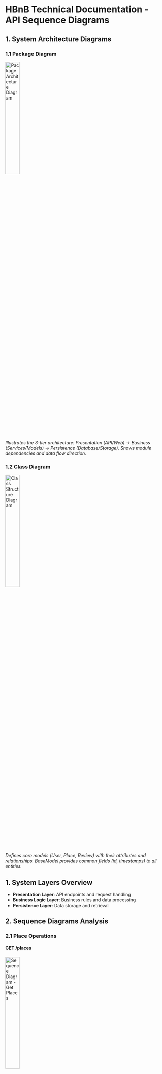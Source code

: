# HBnB Technical Documentation - API Sequence Diagrams

## 1. System Architecture Diagrams

### 1.1 Package Diagram

<img src="package_diagram.png" width="30%" alt="Package Architecture Diagram">

*Illustrates the 3-tier architecture:
Presentation (API/Web) → Business (Services/Models) → Persistence (Database/Storage).
Shows module dependencies and data flow direction.*

### 1.2 Class Diagram

<img src="class_diagram.png" width="30%" alt="Class Structure Diagram">

*Defines core models (User, Place, Review) with their attributes and relationships. 
BaseModel provides common fields (id, timestamps) to all entities.*

## 1. System Layers Overview
- **Presentation Layer**: API endpoints and request handling
- **Business Logic Layer**: Business rules and data processing
- **Persistence Layer**: Data storage and retrieval

## 2. Sequence Diagrams Analysis

### 2.1 Place Operations

#### GET /places

<img src="sequence_diagram1.png" width="30%" alt="Sequence Diagram - Get Places">

*Figure 3: Sequence diagram showing the flow of GET /places request.*

The diagram illustrates:
- Success scenario (200 OK)
- Error handling for invalid parameters (400)
- No content scenario (204)
- Server error handling (500)

#### POST /places

<img src="sequence_diagram2.png" width="30%" alt="Sequence Diagram - Create Place">

*Figure 4: Sequence diagram showing the flow of POST /places request.*

Key interactions shown:
- Validation flow
- Success creation path
- Duplicate handling
- Error scenarios

### 2.2 Review Operations

#### POST /reviews

<img src="sequence_diagram3.png" width="30%" alt="Sequence Diagram - Create Review">

*Figure 5: Sequence diagram showing the flow of POST /reviews request.*

The diagram details:
- Review submission process
- Validation steps
- Success and error paths
- Database interactions

### 2.3 User Registration

<img src="sequence_diagram4.png" width="30%" alt="Sequence Diagram - User Registration">

*Figure 6: Sequence diagram showing the user registration flow.*

The diagram shows:
- Registration process
- Data validation
- Email uniqueness check
- Error handling scenarios

## 3. Layer Interactions

### 3.1 User Registration Flow
**Between Layers:**
1. Presentation → Business
   - Input validation
   - Data formatting
   - Request validation

2. Business → Persistence
   - Email uniqueness check
   - Password encryption
   - User object creation

### 3.2 Place Creation Flow
**Between Layers:**
1. Presentation → Business
   - Authentication check
   - Place data validation
   - Media handling

2. Business → Persistence
   - Data storage
   - Relationship management
   - Transaction handling

### 3.3 Review Submission Flow
**Between Layers:**
1. Presentation → Business
   - Auth verification
   - Review validation
   - Rating check

2. Business → Persistence
   - Place verification
   - Review storage
   - Rating update

### 3.4 Places List Retrieval Flow
**Between Layers:**
1. Presentation → Business
   - Query validation
   - Filter processing
   - Pagination setup

2. Business → Persistence
   - Cache check
   - Data retrieval
   - Result formatting

## 4. Implementation Notes

### 4.1 Error Handling
- Layer-specific error types
- Error propagation path
- Standard error responses

### 4.2 Performance
- Caching strategy
- Query optimization
- Response time goals

## 5. Detailed Layer Interactions Analysis

### 5.1 Layer Communication Patterns

**1. Presentation → Business Layer**
- Request validation and sanitization
- Authentication token verification
- Input parameter processing
- Response formatting

**2. Business → Persistence Layer**
- Data validation rules
- Business logic application
- Database query construction
- Cache management

**3. Inter-layer Data Flow**
- Object serialization/deserialization
- Error propagation
- Status code mapping
- Transaction management

### 5.2 Operation-Specific Interactions

**1. User Registration Process**
```
Presentation → Business:
- Validate email format
- Check password requirements
- Format user data

Business → Persistence:
- Verify email uniqueness
- Create user record
- Handle transaction
```

**2. Place Creation Process**
```
Presentation → Business:
- Verify auth token
- Validate place data
- Process uploaded files

Business → Persistence:
- Store place details
- Handle media files
- Create relationships
```

**3. Review Submission Process**
```
Presentation → Business:
- Validate review content
- Check user permissions
- Process rating data

Business → Persistence:
- Update place ratings
- Store review
- Manage transaction
```

**4. Places List Retrieval Process**
```
Presentation → Business:
- Process search params
- Handle pagination
- Apply filters

Business → Persistence:
- Query optimization
- Cache handling
- Result formatting
```

## 6. Additional Technical Details
### 6.1 Sequence Diagram Analysis
1. Request Flow
   - Initial validation
   - Authentication check
   - Input processing
   - Parameter validation

2. Response Flow
   - Data formatting
   - Status code selection
   - Error response structure
   - Cache headers

3. Data Processing
   - Business rule validation
   - Data transformation
   - State management
   - Transaction control

### 6.2 Cross-Layer Communication
1. Data Flow
   - Request/Response format
   - Error propagation
   - Cache strategy
   - Performance monitoring

2. Security
   - Authentication flow
   - Authorization checks
   - Input validation
   - Rate limiting

### 6.3 Basic Error Handling

#### Common Error Scenarios
1. Validation Errors (400)
   ```
   {
     "error": "VALIDATION_ERROR",
     "message": "Invalid input"
   }
   ```

2. Auth Errors (401/403)
   ```
   {
     "error": "AUTH_ERROR",
     "message": "Unauthorized access"
   }
   ```

3. Not Found (404)
   ```
   {
     "error": "NOT_FOUND",
     "message": "Resource not found"
   }
   ```

4. Server Errors (500)
   ```
   {
     "error": "SERVER_ERROR",
     "message": "Internal error"
   }
   ```

#### Error Recovery
- Database rollback on failure
- Basic retry for network issues
- Error logging with timestamps
